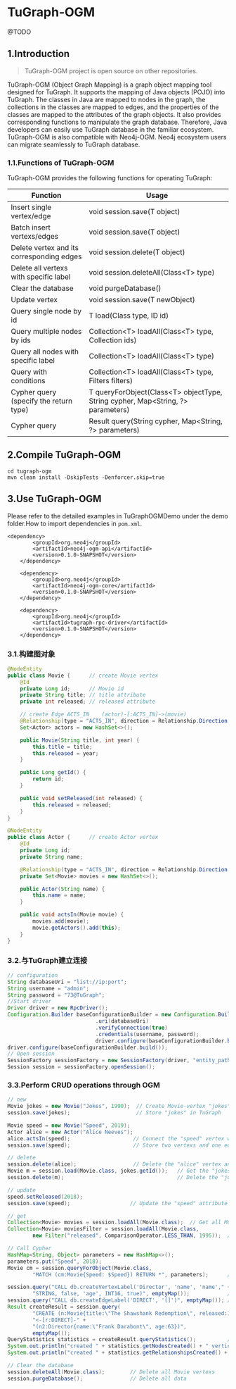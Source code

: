 # TuGraph-OGM

@TODO

## 1.Introduction

> TuGraph-OGM project is open source on other repositories.

TuGraph-OGM (Object Graph Mapping) is a graph object mapping tool designed for TuGraph. It supports the mapping of Java objects (POJO) into TuGraph. The classes in Java are mapped to nodes in the graph, the collections in the classes are mapped to edges, and the properties of the classes are mapped to the attributes of the graph objects. It also provides corresponding functions to manipulate the graph database. Therefore, Java developers can easily use TuGraph database in the familiar ecosystem. TuGraph-OGM is also compatible with Neo4j-OGM. Neo4j ecosystem users can migrate seamlessly to TuGraph database.

### 1.1.Functions of TuGraph-OGM

TuGraph-OGM provides the following functions for operating TuGraph:

| Function                            | Usage                                                                             |
| ------------------------------- | -------------------------------------------------------------------------------- |
| Insert single vertex/edge                 | void session.save(T object)                                                      |
| Batch insert vertexs/edges                 | void session.save(T object)                                                      |
| Delete vertex and its corresponding edges                | void session.delete(T object)                                                    |
| Delete all vertexs with specific label       | void session.deleteAll(Class\<T> type)                                           |
| Clear the database                      | void purgeDatabase()                                                             |
| Update vertex                        | void session.save(T newObject)                                                   |
| Query single node by id            | T load(Class<T> type, ID id)                                                     |
| Query multiple nodes by ids           | Collection\<T> loadAll(Class\<T> type, Collection<ID> ids)                       |
| Query all nodes with specific label         | Collection\<T> loadAll(Class\<T> type)                                           |
| Query with conditions                        | Collection\<T> loadAll(Class\<T> type, Filters filters)                          |
| Cypher query (specify the return type) | T queryForObject(Class\<T> objectType, String cypher, Map<String, ?> parameters) |
| Cypher query                     | Result query(String cypher, Map<String, ?> parameters)                           |

## 2.Compile TuGraph-OGM

```shell
cd tugraph-ogm
mvn clean install -DskipTests -Denforcer.skip=true
```

## 3.Use TuGraph-OGM

Please refer to the detailed examples in TuGraphOGMDemo under the demo folder.How to import dependencies in `pom.xml`.

```
<dependency>
        <groupId>org.neo4j</groupId>
        <artifactId>neo4j-ogm-api</artifactId>
        <version>0.1.0-SNAPSHOT</version>
    </dependency>

    <dependency>
        <groupId>org.neo4j</groupId>
        <artifactId>neo4j-ogm-core</artifactId>
        <version>0.1.0-SNAPSHOT</version>
    </dependency>

    <dependency>
        <groupId>org.neo4j</groupId>
        <artifactId>tugraph-rpc-driver</artifactId>
        <version>0.1.0-SNAPSHOT</version>
    </dependency>
```

### 3.1.构建图对象

```java
@NodeEntity
public class Movie {      // create Movie vertex
    @Id
    private Long id;      // Movie id
    private String title; // title attribute
    private int released; // released attribute

    // create Edge ACTS_IN    (actor)-[:ACTS_IN]->(movie)
    @Relationship(type = "ACTS_IN", direction = Relationship.Direction.INCOMING)
    Set<Actor> actors = new HashSet<>();

    public Movie(String title, int year) {
        this.title = title;
        this.released = year;
    }

    public Long getId() {
        return id;
    }

    public void setReleased(int released) {
        this.released = released;
    }
}

@NodeEntity
public class Actor {      // create Actor vertex
    @Id
    private Long id;
    private String name;

    @Relationship(type = "ACTS_IN", direction = Relationship.Direction.OUTGOING)
    private Set<Movie> movies = new HashSet<>();

    public Actor(String name) {
        this.name = name;
    }

    public void actsIn(Movie movie) {
        movies.add(movie);
        movie.getActors().add(this);
    }
}
```

### 3.2.与TuGraph建立连接

```java
// configuration
String databaseUri = "list://ip:port";
String username = "admin";
String password = "73@TuGraph";
//Start driver
Driver driver = new RpcDriver();
Configuration.Builder baseConfigurationBuilder = new Configuration.Builder()
                            .uri(databaseUri)
                            .verifyConnection(true)
                            .credentials(username, password);
                            driver.configure(baseConfigurationBuilder.build());
driver.configure(baseConfigurationBuilder.build());
// Open session
SessionFactory sessionFactory = new SessionFactory(driver, "entity_path");
Session session = sessionFactory.openSession();
```

### 3.3.Perform CRUD operations through OGM

```java
// new
Movie jokes = new Movie("Jokes", 1990);  // Create Movie-vertex "jokes"
session.save(jokes);                     // Store "jokes" in TuGraph

Movie speed = new Movie("Speed", 2019);
Actor alice = new Actor("Alice Neeves");
alice.actsIn(speed);                    // Connect the "speed" vertex with the "alice" vertex through the ACTS_IN relationship
session.save(speed);                    // Store two vertexs and one edge

// delete
session.delete(alice);                  // Delete the "alice" vertex and its connected edge
Movie m = session.load(Movie.class, jokes.getId());   // Get the "jokes" vertex based on its id
session.delete(m);                                    // Delete the "jokes" node

// update
speed.setReleased(2018);
session.save(speed);                   // Update the "speed" attribute

// get
Collection<Movie> movies = session.loadAll(Movie.class);  // Get all Movie vertexs
Collection<Movie> moviesFilter = session.loadAll(Movie.class,
        new Filter("released", ComparisonOperator.LESS_THAN, 1995));  // Query all movies released before 1995

// Call Cypher
HashMap<String, Object> parameters = new HashMap<>();
parameters.put("Speed", 2018);
Movie cm = session.queryForObject(Movie.class,
        "MATCH (cm:Movie{Speed: $Speed}) RETURN *", parameters);      // Query the Movie with "Speed" of 2018

session.query("CALL db.createVertexLabel('Director', 'name', 'name'," +
        "STRING, false, 'age', INT16, true)", emptyMap());            // Create vertex label "Director"
session.query("CALL db.createEdgeLabel('DIRECT', '[]')", emptyMap()); // Create edge label "DIRECT"
Result createResult = session.query(
        "CREATE (n:Movie{title:\"The Shawshank Redemption\", released:1994})" +
        "<-[r:DIRECT]-" +
        "(n2:Director{name:\"Frank Darabont\", age:63})",
        emptyMap());
QueryStatistics statistics = createResult.queryStatistics();          // Get the create result
System.out.println("created " + statistics.getNodesCreated() + " vertices");    // View the number of vertexs created
System.out.println("created " + statistics.getRelationshipsCreated() + " edges");  //View the number of edges created

// Clear the database
session.deleteAll(Movie.class);        // Delete all Movie vertexs
session.purgeDatabase();               // Delete all data
```
